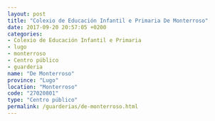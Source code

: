 ```yaml
---
layout: post
title: "Colexio de Educación Infantil e Primaria De Monterroso"
date: 2017-09-20 20:57:05 +0200
categories:
- Colexio de Educación Infantil e Primaria
- lugo
- monterroso
- Centro público
- guarderia
name: "De Monterroso"
province: "Lugo"
location: "Monterroso"
code: "27020801"
type: "Centro público"
permalink: /guarderias/de-monterroso.html
---
```

